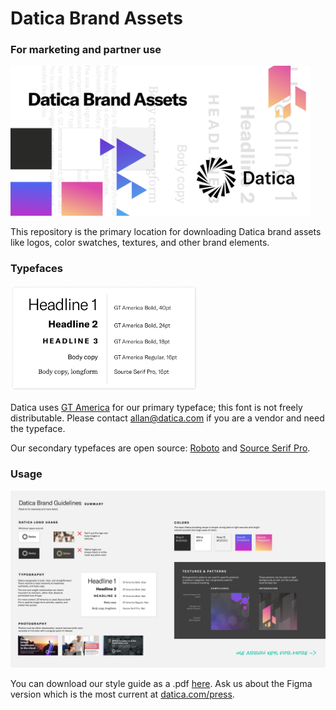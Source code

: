 # Datica Brand Assets

### For marketing and partner use

<img src="assets/datica-branding-share-github.png" alt="datica branding" width="480" />

This repository is the primary location for downloading Datica brand assets like logos, color swatches, textures, and other brand elements.

### Typefaces

<img src="assets/type-samples.png" alt="Type samples" width="300" />

Datica uses [GT America](https://www.grillitype.com/typeface/gt-america) for our primary typeface; this font is not freely distributable. Please contact allan@datica.com if you are a vendor and need the typeface.

Our secondary typefaces are open source: [Roboto](https://fonts.google.com/specimen/Roboto) and [Source Serif Pro](https://github.com/adobe-fonts/source-serif-pro/tree/release/OTF).

### Usage

<img src="assets/Brand Summary.jpg" alt="Datica brand usage" width="640" />

You can download our style guide as a .pdf [here](https://downloads.ctfassets.net/189dvqdsjh46/7LykBR7TfoEZ6vUjl3G8BQ/f38505c8ec7a50a72c1a394033487c3b/Datica_Style_Guide_2019.pdf). Ask us about the Figma version which is the most current at [datica.com/press](https://datica.com/press).
